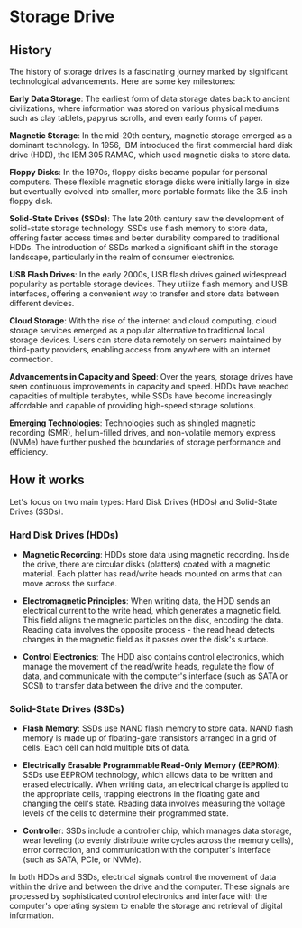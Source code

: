 

# Storage Drive

## History

The history of storage drives is a fascinating journey marked by significant technological advancements. Here are some key milestones:

**Early Data Storage**: The earliest form of data storage dates back to ancient civilizations, where information was stored on various physical mediums such as clay tablets, papyrus scrolls, and even early forms of paper.

**Magnetic Storage**: In the mid-20th century, magnetic storage emerged as a dominant technology. In 1956, IBM introduced the first commercial hard disk drive (HDD), the IBM 305 RAMAC, which used magnetic disks to store data.

**Floppy Disks**: In the 1970s, floppy disks became popular for personal computers. These flexible magnetic storage disks were initially large in size but eventually evolved into smaller, more portable formats like the 3.5-inch floppy disk.

**Solid-State Drives (SSDs)**: The late 20th century saw the development of solid-state storage technology. SSDs use flash memory to store data, offering faster access times and better durability compared to traditional HDDs. The introduction of SSDs marked a significant shift in the storage landscape, particularly in the realm of consumer electronics.

**USB Flash Drives**: In the early 2000s, USB flash drives gained widespread popularity as portable storage devices. They utilize flash memory and USB interfaces, offering a convenient way to transfer and store data between different devices.

**Cloud Storage**: With the rise of the internet and cloud computing, cloud storage services emerged as a popular alternative to traditional local storage devices. Users can store data remotely on servers maintained by third-party providers, enabling access from anywhere with an internet connection.

**Advancements in Capacity and Speed**: Over the years, storage drives have seen continuous improvements in capacity and speed. HDDs have reached capacities of multiple terabytes, while SSDs have become increasingly affordable and capable of providing high-speed storage solutions.

**Emerging Technologies**: Technologies such as shingled magnetic recording (SMR), helium-filled drives, and non-volatile memory express (NVMe) have further pushed the boundaries of storage performance and efficiency.

## How it works

Let's focus on two main types: Hard Disk Drives (HDDs) and Solid-State Drives (SSDs).

### Hard Disk Drives (HDDs)

   - **Magnetic Recording**: HDDs store data using magnetic recording. Inside the drive, there are circular disks (platters) coated with a magnetic material. Each platter has read/write heads mounted on arms that can move across the surface.

   - **Electromagnetic Principles**: When writing data, the HDD sends an electrical current to the write head, which generates a magnetic field. This field aligns the magnetic particles on the disk, encoding the data. Reading data involves the opposite process - the read head detects changes in the magnetic field as it passes over the disk's surface.

   - **Control Electronics**: The HDD also contains control electronics, which manage the movement of the read/write heads, regulate the flow of data, and communicate with the computer's interface (such as SATA or SCSI) to transfer data between the drive and the computer.

### Solid-State Drives (SSDs)

   - **Flash Memory**: SSDs use NAND flash memory to store data. NAND flash memory is made up of floating-gate transistors arranged in a grid of cells. Each cell can hold multiple bits of data.

   - **Electrically Erasable Programmable Read-Only Memory (EEPROM)**: SSDs use EEPROM technology, which allows data to be written and erased electrically. When writing data, an electrical charge is applied to the appropriate cells, trapping electrons in the floating gate and changing the cell's state. Reading data involves measuring the voltage levels of the cells to determine their programmed state.

   - **Controller**: SSDs include a controller chip, which manages data storage, wear leveling (to evenly distribute write cycles across the memory cells), error correction, and communication with the computer's interface (such as SATA, PCIe, or NVMe).

In both HDDs and SSDs, electrical signals control the movement of data within the drive and between the drive and the computer. These signals are processed by sophisticated control electronics and interface with the computer's operating system to enable the storage and retrieval of digital information.